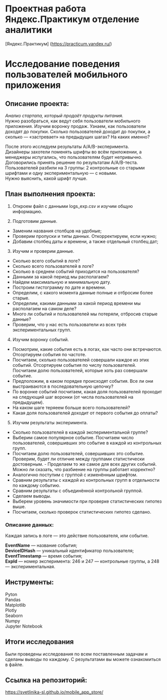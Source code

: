 # **Проектная работа Яндекс.Практикум отделение аналитики**
[Яндекс.Практикум] (https://practicum.yandex.ru/)

# Исследование поведения пользователей мобильного приложения

## Описание проекта:
 *Анализ стартапа, который продаёт продукты питания.*       
 Нужно разобраться, как ведут себя пользователи мобильного приложения.
Изучим воронку продаж. Узнаем, как пользователи доходят до покупки. Сколько пользователей доходит до покупки, а сколько — «застревает» на предыдущих шагах? На каких именно?  
      
После этого исследуем результаты A/A/B-эксперимента.   
Дизайнеры захотели поменять шрифты во всём приложении, а менеджеры испугались, что пользователям будет непривычно.  
Договорились принять решение по результатам A/A/B-теста.  
Пользователей разбили на 3 группы: 2 контрольные со старыми шрифтами и одну экспериментальную — с новыми.   
Нужно выяснить, какой шрифт лучше.  


 ## План выполнения проекта: 
    
1. Откроем файл с данными logs_exp.csv и изучим общую информацию.  
          
2. Подготовим данные.  
      
 - Заменим названия столбцов на удобные;
 - Проверим пропуски и типы данных. Откорректируем, если нужно;  
 - Добавим столбец даты и времени, а также отдельный столбец дат;
          
3. Изучим и проверим данные.  
      
 - Сколько всего событий в логе?  
 - Сколько всего пользователей в логе?  
 - Сколько в среднем событий приходится на пользователя?  
 - Данными за какой период мы располагаем? 
 - Найдем максимальную и минимальную дату.   
 - Построим гистограмму по дате и времени. 
 - Определим, с какого момента данные полные и отбросим более старые.   
 - Определим, какими данными за какой период времени мы располагаем на самом деле?  
 - Много ли событий и пользователей мы потеряли, отбросив старые данные?  
 - Проверим, что у нас есть пользователи из всех трёх экспериментальных групп.  
           
4. Изучим воронку событий.
      
 - Посмотрим, какие события есть в логах, как часто они встречаются. Отсортируем события по частоте.  
 - Посчитаем, сколько пользователей совершали каждое из этих событий. Отсортируем события по числу пользователей.   
   Посчитаем долю пользователей, которые хоть раз совершали событие.  
 - Предположим, в каком порядке происходят события. Все ли они выстраиваются в последовательную цепочку?   
 - По воронке событий посчитаем, какая доля пользователей проходит на следующий шаг воронки (от числа пользователей на предыдущем).   
 - На каком шаге теряеем больше всего пользователей?  
 - Какая доля пользователей доходит от первого события до оплаты?  
           
5. Изучим результаты эксперимента.  
      
 - Сколько пользователей в каждой экспериментальной группе?
 - Выберим самое популярное событие. Посчитаем число пользователей, совершивших это событие в каждой из контрольных групп. 
 - Посчитаем долю пользователей, совершивших это событие. Проверим, будет ли отличие между группами статистически достоверным.     - Проделаем то же самое для всех других событий. Можно ли сказать, что разбиение на группы работает корректно?
 - Аналогично поступим с группой с изменённым шрифтом.   
 - Сравним результаты с каждой из контрольных групп в отдельности по каждому событию.   
 - Сравним результаты с объединённой контрольной группой.   
 - Сделаем выводы. 
 - Выберем уровень значимости при проверке статистических гипотез выше.    
 - Посчитаем, сколько проверок статистических гипотез сделано.  


### Описание данных:
Каждая запись в логе — это действие пользователя, или событие.  
      
**EventName** — название события;  
**DeviceIDHash** — уникальный идентификатор пользователя;  
**EventTimestamp** — время события;  
**ExpId** — номер эксперимента: 246 и 247 — контрольные группы, а 248 — экспериментальная.  


## Инструменты:
Pyton  
Pandas  
Matplotlib  
Plotly  
Seaborn  
Numpy  
Jupyter Notebook  

## Итоги исследования
Были проведены исследования по всем поставленным задачам и сделаны выводы по каждому. 
С результатами вы можете ознакомиться в файле.

## Ссылка на репозиторий: 
 https://svetlinika-sl.github.io/mobile_app_store/
